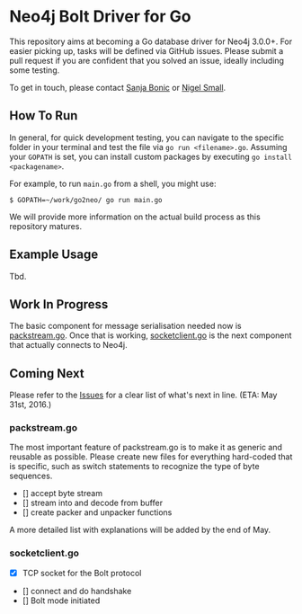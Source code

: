 # Neo4j Bolt Driver for Go

This repository aims at becoming a Go database driver for Neo4j 3.0.0+. For easier picking up, tasks will be defined via GitHub issues. Please submit a pull request if you are confident that you solved an issue, ideally including some testing.

To get in touch, please contact [Sanja Bonic](sanja@go2neo.org) or [Nigel Small](mailto:nigel@go2neo.org).

## How To Run
In general, for quick development testing, you can navigate to the specific folder in your terminal and test the file via `go run <filename>.go`. Assuming your `GOPATH` is set, you can install custom packages by executing `go install <packagename>`.

For example, to run `main.go` from a shell, you might use:

```
$ GOPATH=~/work/go2neo/ go run main.go
```

We will provide more information on the actual build process as this repository matures.

## Example Usage
Tbd.

## Work In Progress
The basic component for message serialisation needed now is [packstream.go](src/github.com/nigelsmall/go2neo/packstream/packstream.go). Once that is working, [socketclient.go](src/github.com/nigelsmall/go2neo/bolt/socketclient.go) is the next component that actually connects to Neo4j.

## Coming Next
Please refer to the [Issues](https://github.com/nigelsmall/go2neo/issues) for a clear list of what's next in line. (ETA: May 31st, 2016.)

### packstream.go
The most important feature of packstream.go is to make it as generic and reusable as possible. Please create new files for everything hard-coded that is specific, such as switch statements to recognize the type of byte sequences.

* [] accept byte stream
* [] stream into and decode from buffer
* [] create packer and unpacker functions

A more detailed list with explanations will be added by the end of May.

### socketclient.go
* [x] TCP socket for the Bolt protocol
* [] connect and do handshake
* [] Bolt mode initiated
